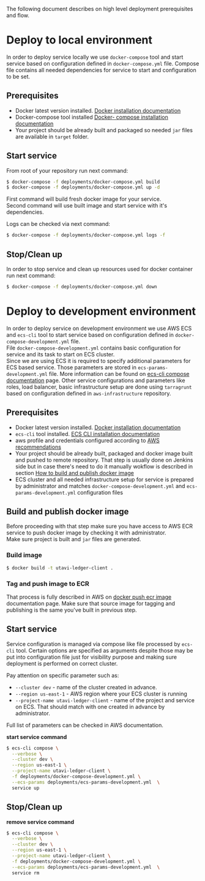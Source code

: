 The following document describes on high level deployment prerequisites and flow.

# Deploy to local environment

In order to deploy service locally we use `docker-compose` tool and start service based
on configuration defined in `docker-compose.yml` file.
Compose file contains all needed dependencies for service to start and configuration
to be set.

## Prerequisites

- Docker latest version installed. [Docker installation documentation](install_docker)
- Docker-compose  tool installed [Docker- compose installation documentation](install_docker_compose)
- Your project should be already built and packaged so needed `jar` files are available in `target` folder.

## Start service

From root of your repository run next command:

```bash
$ docker-compose -f deployments/docker-compose.yml build
$ docker-compose -f deployments/docker-compose.yml up -d
```

First command will build fresh docker image for your service.  
Second command will use built image and start service with it's dependencies.

Logs can be checked via next command:

```bash
$ docker-compose -f deployments/docker-compose.yml logs -f
```

## Stop/Clean up

In order to stop service and clean up resources used for docker container run next command:

```bash
$ docker-compose -f deployments/docker-compose.yml down
```

# Deploy to development environment

In order to deploy service on development environment we use AWS ECS and
`ecs-cli` tool to start service based on configuration defined in
`docker-compose-development.yml` file.  
File `docker-compose-development.yml` contains basic configuration for service
and its task to start on ECS cluster.  
Since we are using ECS it is required to specify additional parameters for ECS
based service. Those parameters are stored in  `ecs-params-development.yml` file.
More information can be found on [ecs-cli compose documentation](ecs_params) page.
Other service configurations and parameters like roles, load balancer, basic infrastructure
setup are done using `tarragrunt` based on configuration defined in
`aws-infrastructure` repository.

## Prerequisites

- Docker latest version installed. [Docker installation documentation](install_docker)
- `ecs-cli`  tool installed. [ECS CLI installation documentation](install_ecs_cli)
- aws profile and credentials configured according to [AWS recommendations](ecs_cli_conf)
- Your project should be already built, packaged and docker image built and pushed
to remote repository. That step is usually done on Jenkins side but in case there's
need to do it manually wokflow is described in section [How to build and publish docker image](#build_and-publish-docker-image)
- ECS cluster and all needed infrastructure setup for service is prepared by administrator
and matches `docker-compose-development.yml` and `ecs-params-development.yml`
configuration files

## Build and publish docker image

Before proceeding with that step make sure you have access to AWS ECR service to
push docker image by checking it with administrator.  
Make sure project is built and `jar` files are generated.

### Build image

```bash
$ docker build -t utavi-ledger-client .
```

### Tag and push image to ECR

That process is fully described in AWS on [docker push ecr image](docker-push-ecr-image) documentation page.
Make sure that source image for tagging and publishing is the same you've built in previous step.

## Start service

Service configuration is managed via compose like file processed by `ecs-cli` tool.
Certain options are specified as arguments despite those may be put into configuration
file just for visibility purpose and making sure deployment is performed on correct cluster.

Pay attention on specific parameter such as:
- `--cluster dev` - name of the cluster created in advance.
- `--region us-east-1` - AWS region where your ECS cluster is running
- `--project-name utavi-ledger-client` - name of the project and service on ECS.
That should match with one created in advance by administrator.

Full list of parameters can be checked in AWS documentation.

**start service command**
```bash
$ ecs-cli compose \
  --verbose \
  --cluster dev \
  --region us-east-1 \
  --project-name utavi-ledger-client \
  -f deployments/docker-compose-development.yml \
  --ecs-params deployments/ecs-params-development.yml  \
  service up
```

## Stop/Clean up

**remove service command**
```bash
$ ecs-cli compose \
  --verbose \
  --cluster dev \
  --region us-east-1 \
  --project-name utavi-ledger-client \
  -f deployments/docker-compose-development.yml \
  --ecs-params deployments/ecs-params-development.yml  \
  service rm
```

[install_docker]: https://docs.docker.com/v17.09/engine/installation/
[install_docker_compose]: https://docs.docker.com/compose/install/
[ecs_cli_conf]: https://docs.aws.amazon.com/AmazonECS/latest/developerguide/ECS_CLI_Configuration.html
[install_ecs_cli]: https://docs.aws.amazon.com/AmazonECS/latest/developerguide/ECS_CLI_installation.html
[ecs_params]: https://docs.aws.amazon.com/AmazonECS/latest/developerguide/cmd-ecs-cli-compose.html
[docker-push-ecr-image]: https://docs.aws.amazon.com/AmazonECR/latest/userguide/docker-push-ecr-image.html
